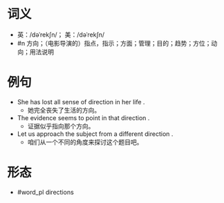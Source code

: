 # 词义
- 英：/dəˈrekʃn/； 美：/dəˈrekʃn/
- #n 方向；（电影导演的）指点，指示；方面；管理；目的；趋势；方位；动向；用法说明
# 例句
- She has lost all sense of direction in her life .
	- 她完全丧失了生活的方向。
- The evidence seems to point in that direction .
	- 证据似乎指向那个方向。
- Let us approach the subject from a different direction .
	- 咱们从一个不同的角度来探讨这个题目吧。
# 形态
- #word_pl directions
